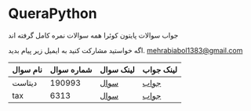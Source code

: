 # QueraPython
جواب سوالات پایتون کوئرا
همه سوالات نمره کامل گرفته اند

اگه خواستید مشارکت کنید به ایمیل زیر پیام بدید.
mehrabiabol1383@gmail.com

| نام سوال | شماره سوال | لینک سوال | لینک جواب |
|---|---|---|---|
| دیتاست | 190993 | [سوال](https://quera.org/problemset/190993) | [جواب](https://github.com/ABMNTM/QueraPython/blob/main/dataset.py)|
| tax | 6313 | [سوال](https://quera.org/problemset/6313) | [جواب](https://github.com/ABMNTM/QueraPython/blob/main/tax.py)|
